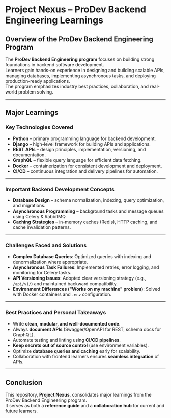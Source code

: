 # Project Nexus – ProDev Backend Engineering Learnings

## Overview of the ProDev Backend Engineering Program

The **ProDev Backend Engineering program** focuses on building strong foundations in backend software development.  
Learners gain hands-on experience in designing and building scalable APIs, managing databases, implementing asynchronous tasks, and deploying production-ready applications.  
The program emphasizes industry best practices, collaboration, and real-world problem solving.

---

## Major Learnings

### Key Technologies Covered

- **Python** – primary programming language for backend development.
- **Django** – high-level framework for building APIs and applications.
- **REST APIs** – design principles, implementation, versioning, and documentation.
- **GraphQL** – flexible query language for efficient data fetching.
- **Docker** – containerization for consistent development and deployment.
- **CI/CD** – continuous integration and delivery pipelines for automation.

---

### Important Backend Development Concepts

- **Database Design** – schema normalization, indexing, query optimization, and migrations.
- **Asynchronous Programming** – background tasks and message queues using Celery & RabbitMQ.
- **Caching Strategies** – in-memory caches (Redis), HTTP caching, and cache invalidation patterns.

---

### Challenges Faced and Solutions

- **Complex Database Queries**: Optimized queries with indexing and denormalization where appropriate.  
- **Asynchronous Task Failures**: Implemented retries, error logging, and monitoring for Celery tasks.  
- **API Versioning Issues**: Adopted clear versioning strategy (e.g., `/api/v1/`) and maintained backward compatibility.  
- **Environment Differences ("Works on my machine" problem)**: Solved with Docker containers and `.env` configuration.  

---

### Best Practices and Personal Takeaways

- Write **clean, modular, and well-documented code**.  
- Always **document APIs** (Swagger/OpenAPI for REST, schema docs for GraphQL).  
- Automate testing and linting using **CI/CD pipelines**.  
- **Keep secrets out of source control** (use environment variables).  
- Optimize **database queries and caching** early for scalability.  
- Collaboration with frontend learners ensures **seamless integration** of APIs.  

---

## Conclusion

This repository, **Project Nexus**, consolidates major learnings from the ProDev Backend Engineering program.  
It serves as both a **reference guide** and a **collaboration hub** for current and future learners.  
